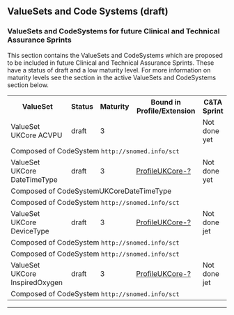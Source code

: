 ## ValueSets and Code Systems (draft)

### ValueSets and CodeSystems for future Clinical and Technical Assurance Sprints
This section contains the ValueSets and CodeSystems which are proposed to be included in future Clinical and Technical Assurance Sprints. These have a status of draft and a low maturity level. For more information on maturity levels see the section in the active ValueSets and CodeSystems section below. 

<table id="assets">
<tr>
<th width="45%">ValueSet</th>
<th width="5%">Status</th>
<th width="5%">Maturity</th>
<th width="40%">Bound in Profile/Extension</th>
<th width="5%">C&TA Sprint</th>
</tr>
<tr>
<td>ValueSet UKCore ACVPU</td>
<td>draft</td>
<td>3</td>
<td></td>
<td>Not done yet</td>
</tr>
<tr>
<td colspan="5">Composed of CodeSystem <code>http://snomed.info/sct</code></td>
</tr>

<tr>
<td>ValueSet UKCore DateTimeType</td>
<td>draft</td>
<td>3</td>
<td><a href="?">ProfileUKCore-?</a></td>
<td>Not done yet</td>
</tr>
<tr>
<td colspan="5">Composed of CodeSystemUKCoreDateTimeType</td>
</tr>
<tr>
<td colspan="5">Composed of CodeSystem <code>http://snomed.info/sct</code></td>
</tr>
<tr>
<td>ValueSet UKCore DeviceType</td>
<td>draft</td>
<td>3</td>
<td><a href="?">ProfileUKCore-?</a><br/></td>
<td>Not done jet</td>
</tr>
<tr>
<td colspan="5">Composed of CodeSystem <code>http://snomed.info/sct</code></td>
</tr>

<tr>
<td colspan="5">Composed of CodeSystem <code>http://snomed.info/sct</code></td>
</tr>
<tr>
<td>ValueSet UKCore InspiredOxygen</td>
<td>draft</td>
<td>3</td>
<td><a href="?">ProfileUKCore-?</a></td>
<td>Not done jet</td>
</tr>
<tr>
<td colspan="5">Composed of CodeSystem <code>http://snomed.info/sct</code></td>
</tr>


</table>

---





